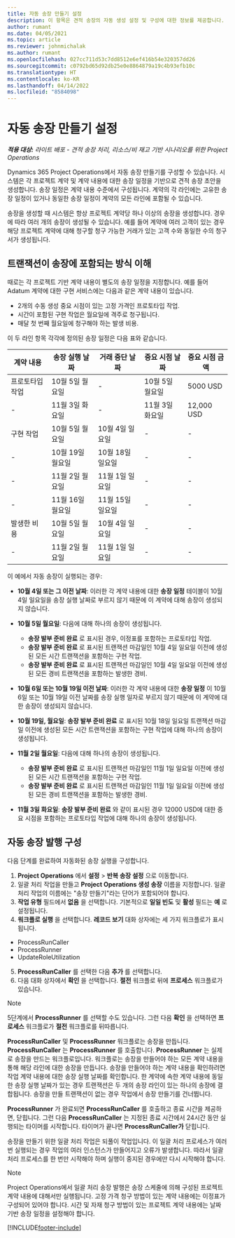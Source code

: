 ```yaml
---
title: 자동 송장 만들기 설정
description: 이 항목은 견적 송장의 자동 생성 설정 및 구성에 대한 정보를 제공합니다.
author: rumant
ms.date: 04/05/2021
ms.topic: article
ms.reviewer: johnmichalak
ms.author: rumant
ms.openlocfilehash: 027cc711d53c7dd8512e6ef416b54e320357dd26
ms.sourcegitcommit: c0792bd65d92db25e0e8864879a19c4b93efb10c
ms.translationtype: HT
ms.contentlocale: ko-KR
ms.lasthandoff: 04/14/2022
ms.locfileid: "8584098"
---
```

# <a name="set-up-automatic-invoice-creation"></a>자동 송장 만들기 설정 
 
_**적용 대상:** 라이트 배포 - 견적 송장 처리, 리소스/비 재고 기반 시나리오를 위한 Project Operations_

Dynamics 365 Project Operations에서 자동 송장 만들기를 구성할 수 있습니다. 시스템은 각 프로젝트 계약 및 계약 내용에 대한 송장 일정을 기반으로 견적 송장 초안을 생성합니다. 송장 일정은 계약 내용 수준에서 구성됩니다. 계약의 각 라인에는 고유한 송장 일정이 있거나 동일한 송장 일정이 계약의 모든 라인에 포함될 수 있습니다.

송장을 생성할 때 시스템은 항상 프로젝트 계약당 하나 이상의 송장을 생성합니다. 경우에 따라 여러 개의 송장이 생성될 수 있습니다. 예를 들어 계약에 여러 고객이 있는 경우 해당 프로젝트 계약에 대해 청구할 청구 가능한 거래가 있는 고객 수와 동일한 수의 청구서가 생성됩니다.

## <a name="understand-how-transactions-are-included-on-an-invoice"></a>트랜잭션이 송장에 포함되는 방식 이해 

때로는 각 프로젝트 기반 계약 내용이 별도의 송장 일정을 지정합니다. 예를 들어 Adatum 계약에 대한 구현 서비스에는 다음과 같은 계약 내용이 있습니다.

- 2개의 수동 생성 중요 시점이 있는 고정 가격인 프로토타입 작업.
- 시간이 포함된 구현 작업은 월요일에 격주로 청구됩니다.
- 매달 첫 번째 월요일에 청구해야 하는 발생 비용.

이 두 라인 항목 각각에 정의된 송장 일정은 다음 표와 같습니다.

| 계약 내용 | 송장 실행 날짜 | 거래 중단 날짜 | 중요 시점 날짜 | 중요 시점 금액 |
| --- | --- | --- | --- | --- |
| 프로토타입 작업 | 10월 5일 월요일 | - | 10월 5일 월요일 | 5000 USD |
| - | 11월 3일 화요일 | - | 11월 3일 화요일 | 12,000 USD |
| 구현 작업 | 10월 5일 월요일 | 10월 4일 일요일 | - | - |
| - | 10월 19일 월요일 | 10월 18일 일요일 | - | - |
| - | 11월 2일 월요일 | 11월 1일 일요일 | - | - |
| - | 11월 16일 월요일 | 11월 15일 일요일 | - | - |
| 발생한 비용 | 10월 5일 월요일 | 10월 4일 일요일 | - | - |
| - | 11월 2일 월요일 | 11월 1일 일요일 | - | - |

이 예에서 자동 송장이 실행되는 경우:

- **10월 4일 또는 그 이전 날짜**: 이러한 각 계약 내용에 대한 **송장 일정** 테이블이 10월 4일 일요일을 송장 실행 날짜로 부르지 않기 때문에 이 계약에 대해 송장이 생성되지 않습니다.
- **10월 5일 월요일**: 다음에 대해 하나의 송장이 생성됩니다.

    - **송장 발부 준비 완료** 로 표시된 경우, 이정표를 포함하는 프로토타입 작업.
    - **송장 발부 준비 완료** 로 표시된 트랜잭션 마감일인 10월 4일 일요일 이전에 생성된 모든 시간 트랜잭션을 포함하는 구현 작업.
    - **송장 발부 준비 완료** 로 표시된 트랜잭션 마감일인 10월 4일 일요일 이전에 생성된 모든 경비 트랜잭션을 포함하는 발생한 경비.
  
- **10월 6일 또는 10월 19일 이전 날짜**: 이러한 각 계약 내용에 대한 **송장 일정** 이 10월 6일 또는 10월 19일 이전 날짜를 송장 실행 일자로 부르지 않기 때문에 이 계약에 대한 송장이 생성되지 않습니다.
- **10월 19일, 월요일**: **송장 발부 준비 완료** 로 표시된 10월 18일 일요일 트랜잭션 마감일 이전에 생성된 모든 시간 트랜잭션을 포함하는 구현 작업에 대해 하나의 송장이 생성됩니다.
- **11월 2일 월요일**: 다음에 대해 하나의 송장이 생성됩니다.

    - **송장 발부 준비 완료** 로 표시된 트랜잭션 마감일인 11월 1일 일요일 이전에 생성된 모든 시간 트랜잭션을 포함하는 구현 작업.
    - **송장 발부 준비 완료** 로 표시된 트랜잭션 마감일인 11월 1일 일요일 이전에 생성된 모든 경비 트랜잭션을 포함하는 발생한 경비.

- **11월 3일 화요일**: **송장 발부 준비 완료** 와 같이 표시된 경우 12000 USD에 대한 중요 시점을 포함하는 프로토타입 작업에 대해 하나의 송장이 생성됩니다.

## <a name="configure-automatic-invoicing"></a>자동 송장 발행 구성

다음 단계를 완료하여 자동화된 송장 실행을 구성합니다.

1. **Project Operations** 에서 **설정** > **반복 송장 설정** 으로 이동합니다.
2. 일괄 처리 작업을 만들고 **Project Operations 생성 송장** 이름을 지정합니다. 일괄 처리 작업의 이름에는 "송장 만들기"라는 단어가 포함되어야 합니다.
3. **작업 유형** 필드에서 **없음** 을 선택합니다. 기본적으로 **일일 빈도** 및 **활성** 필드는 **예** 로 설정됩니다.
4. **워크플로 실행** 을 선택합니다. **레코드 보기** 대화 상자에는 세 가지 워크플로가 표시됩니다.

- ProcessRunCaller
- ProcessRunner
- UpdateRoleUtilization

5. **ProcessRunCaller** 를 선택한 다음 **추가** 를 선택합니다.
6. 다음 대화 상자에서 **확인** 을 선택합니다. **절전** 워크플로 뒤에 **프로세스** 워크플로가 있습니다. 

> [!NOTE]
> 5단계에서 **ProcessRunner** 를 선택할 수도 있습니다. 그런 다음 **확인** 을 선택하면 **프로세스** 워크플로가 **절전** 워크플로를 뒤따릅니다.

**ProcessRunCaller** 및 **ProcessRunner** 워크플로는 송장을 만듭니다. **ProcessRunCaller** 는 **ProcessRunner** 를 호출합니다. **ProcessRunner** 는 실제로 송장을 만드는 워크플로입니다. 워크플로는 송장을 만들어야 하는 모든 계약 내용을 통해 해당 라인에 대한 송장을 만듭니다. 송장을 만들어야 하는 계약 내용을 확인하려면 작업 계약 내용에 대한 송장 실행 날짜를 확인합니다. 한 계약에 속한 계약 내용에 동일한 송장 실행 날짜가 있는 경우 트랜잭션은 두 개의 송장 라인이 있는 하나의 송장에 결합됩니다. 송장을 만들 트랜잭션이 없는 경우 작업에서 송장 만들기를 건너뜁니다.

**ProcessRunner** 가 완료되면 **ProcessRunCaller** 를 호출하고 종료 시간을 제공하면, 닫힙니다. 그런 다음 **ProcessRunCaller** 는 지정된 종료 시간에서 24시간 동안 실행되는 타이머를 시작합니다. 타이머가 끝나면 **ProcessRunCaller가** 닫힙니다.

송장을 만들기 위한 일괄 처리 작업은 되풀이 작업입니다. 이 일괄 처리 프로세스가 여러 번 실행되는 경우 작업의 여러 인스턴스가 만들어지고 오류가 발생합니다. 따라서 일괄 처리 프로세스를 한 번만 시작해야 하며 실행이 중지된 경우에만 다시 시작해야 합니다.

> [!NOTE]
> Project Operations에서 일괄 처리 송장 발행은 송장 스케줄에 의해 구성된 프로젝트 계약 내용에 대해서만 실행됩니다. 고정 가격 청구 방법이 있는 계약 내용에는 이정표가 구성되어 있어야 합니다. 시간 및 자재 청구 방법이 있는 프로젝트 계약 내용에는 날짜 기반 송장 일정을 설정해야 합니다.


[!INCLUDE[footer-include](../../includes/footer-banner.md)]
